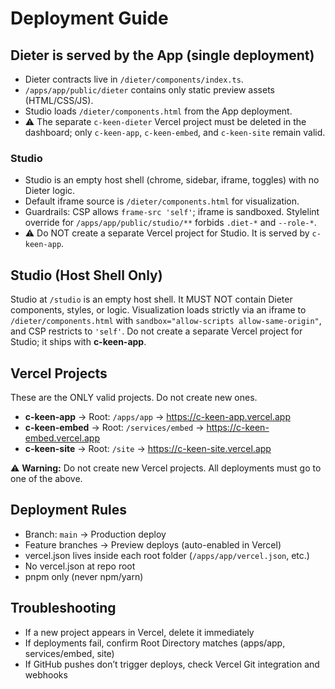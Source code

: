 # Deployment Guide

## Dieter is served by the App (single deployment)
- Dieter contracts live in `/dieter/components/index.ts`.
- `/apps/app/public/dieter` contains only static preview assets (HTML/CSS/JS).
- Studio loads `/dieter/components.html` from the App deployment.
- ⚠️ The separate `c-keen-dieter` Vercel project must be deleted in the dashboard; only `c-keen-app`, `c-keen-embed`, and `c-keen-site` remain valid.

### Studio
- Studio is an empty host shell (chrome, sidebar, iframe, toggles) with no Dieter logic.
- Default iframe source is `/dieter/components.html` for visualization.
- Guardrails: CSP allows `frame-src 'self'`; iframe is sandboxed. Stylelint override for `/apps/app/public/studio/**` forbids `.diet-*` and `--role-*`.
- ⚠️ Do NOT create a separate Vercel project for Studio. It is served by `c-keen-app`.

## Studio (Host Shell Only)
Studio at `/studio` is an empty host shell. It MUST NOT contain Dieter components, styles, or logic. Visualization loads strictly via an iframe to `/dieter/components.html` with `sandbox="allow-scripts allow-same-origin"`, and CSP restricts to `'self'`. Do not create a separate Vercel project for Studio; it ships with **c-keen-app**.

## Vercel Projects
These are the ONLY valid projects. Do not create new ones.

- **c-keen-app** → Root: `/apps/app` → https://c-keen-app.vercel.app  
- **c-keen-embed** → Root: `/services/embed` → https://c-keen-embed.vercel.app  
- **c-keen-site** → Root: `/site` → https://c-keen-site.vercel.app  

⚠️ **Warning:** Do not create new Vercel projects. All deployments must go to one of the above.

## Deployment Rules
- Branch: `main` → Production deploy
- Feature branches → Preview deploys (auto-enabled in Vercel)
- vercel.json lives inside each root folder (`/apps/app/vercel.json`, etc.)
- No vercel.json at repo root
- pnpm only (never npm/yarn)

## Troubleshooting
- If a new project appears in Vercel, delete it immediately
- If deployments fail, confirm Root Directory matches (apps/app, services/embed, site)
- If GitHub pushes don’t trigger deploys, check Vercel Git integration and webhooks
 